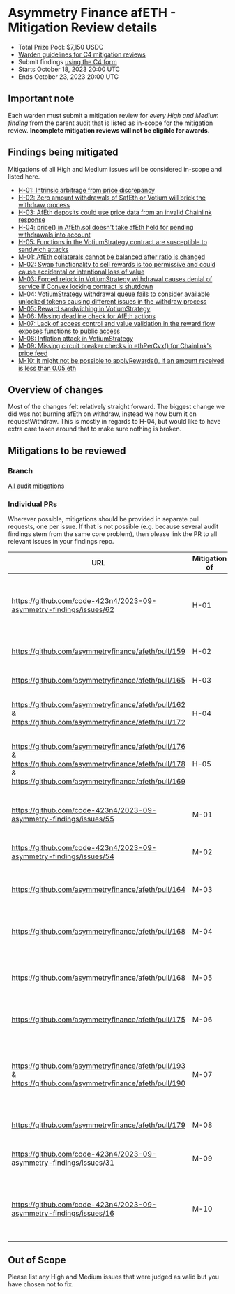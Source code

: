 # Asymmetry Finance afETH - Mitigation Review details
- Total Prize Pool: $7,150 USDC 
- [Warden guidelines for C4 mitigation reviews](https://code4rena.notion.site/Guidelines-for-C4-mitigation-reviews-ed10fc5cfbf640bd8dcec66f38b343c4)
- Submit findings [using the C4 form](https://code4rena.com/contests/2023-10-asymmetry-finance-afeth-mitigation-review/submit)
- Starts October 18, 2023 20:00 UTC 
- Ends October 23, 2023 20:00 UTC 

## Important note 

Each warden must submit a mitigation review for *every High and Medium finding* from the parent audit that is listed as in-scope for the mitigation review. **Incomplete mitigation reviews will not be eligible for awards.**

## Findings being mitigated

Mitigations of all High and Medium issues will be considered in-scope and listed here.

- [H-01: Intrinsic arbitrage from price discrepancy](https://github.com/code-423n4/2023-09-asymmetry-findings/issues/62)
- [H-02: Zero amount withdrawals of SafEth or Votium will brick the withdraw process](https://github.com/code-423n4/2023-09-asymmetry-findings/issues/36)
- [H-03: AfEth deposits could use price data from an invalid Chainlink response](https://github.com/code-423n4/2023-09-asymmetry-findings/issues/34)
- [H-04: price() in AfEth.sol doesn't take afEth held for pending withdrawals into account](https://github.com/code-423n4/2023-09-asymmetry-findings/issues/25)
- [H-05: Functions in the VotiumStrategy contract are susceptible to sandwich attacks](https://github.com/code-423n4/2023-09-asymmetry-findings/issues/23)
- [M-01: AfEth collaterals cannot be balanced after ratio is changed](https://github.com/code-423n4/2023-09-asymmetry-findings/issues/55)
- [M-02: Swap functionality to sell rewards is too permissive and could cause accidental or intentional loss of value](https://github.com/code-423n4/2023-09-asymmetry-findings/issues/54)
- [M-03: Forced relock in VotiumStrategy withdrawal causes denial of service if Convex locking contract is shutdown](https://github.com/code-423n4/2023-09-asymmetry-findings/issues/50)
- [M-04: VotiumStrategy withdrawal queue fails to consider available unlocked tokens causing different issues in the withdraw process](https://github.com/code-423n4/2023-09-asymmetry-findings/issues/49)
- [M-05: Reward sandwiching in VotiumStrategy](https://github.com/code-423n4/2023-09-asymmetry-findings/issues/45)
- [M-06: Missing deadline check for AfEth actions](https://github.com/code-423n4/2023-09-asymmetry-findings/issues/43)
- [M-07: Lack of access control and value validation in the reward flow exposes functions to public access](https://github.com/code-423n4/2023-09-asymmetry-findings/issues/38)
- [M-08: Inflation attack in VotiumStrategy](https://github.com/code-423n4/2023-09-asymmetry-findings/issues/35)
- [M-09: Missing circuit breaker checks in ethPerCvx() for Chainlink's price feed](https://github.com/code-423n4/2023-09-asymmetry-findings/issues/31)
- [M-10: It might not be possible to applyRewards(), if an amount received is less than 0.05 eth](https://github.com/code-423n4/2023-09-asymmetry-findings/issues/16)

## Overview of changes

Most of the changes felt relatively straight forward.  The biggest change we did was not burning afEth on withdraw, instead we now burn it on requestWithdraw.  This is mostly in regards to H-04, but would like to have extra care taken around that to make sure nothing is broken.

## Mitigations to be reviewed

### Branch
[All audit mitigations](https://github.com/asymmetryfinance/afeth/pull/167)

### Individual PRs
Wherever possible, mitigations should be provided in separate pull requests, one per issue. If that is not possible (e.g. because several audit findings stem from the same core problem), then please link the PR to all relevant issues in your findings repo. 

| URL | Mitigation of | Purpose | 
| ----------- | ------------- | ----------- |
| https://github.com/code-423n4/2023-09-asymmetry-findings/issues/62 | H-01 | After days of research we decided that this was acceptable.  Check the link to view our response. | 
| https://github.com/asymmetryfinance/afeth/pull/159 | H-02 | Don't withdraw zero from SafEth or Votium |
| https://github.com/asymmetryfinance/afeth/pull/165 | H-03 | Validate Chainlink price data |
| https://github.com/asymmetryfinance/afeth/pull/162 & https://github.com/asymmetryfinance/afeth/pull/172 | H-04 | For this one we made afEth just burn on requestWithdraw |
| https://github.com/asymmetryfinance/afeth/pull/176 & https://github.com/asymmetryfinance/afeth/pull/178 & https://github.com/asymmetryfinance/afeth/pull/169 | H-05 | For this one we locked down the depositRewards function and added a minout to the reward functions  |
| https://github.com/code-423n4/2023-09-asymmetry-findings/issues/55 | M-01 | Acknowledged and did not fix, plan to upgrade a fix in the future |
| https://github.com/code-423n4/2023-09-asymmetry-findings/issues/54 | M-02 | Did not fix, should have been marked acknowledged |
| https://github.com/asymmetryfinance/afeth/pull/164 | M-03 | Check if vlcvx contract is shutdown before trying to relock |
| https://github.com/asymmetryfinance/afeth/pull/168 | M-04 | Check if available amount to withdraw is already in contract  |
| https://github.com/asymmetryfinance/afeth/pull/168 | M-05 | Add a minimum epoch of 1 to not allow users to immediately withdraw |
| https://github.com/asymmetryfinance/afeth/pull/175 | M-06 | Add a deadline check for deposit & withdraw |
| https://github.com/asymmetryfinance/afeth/pull/193 & https://github.com/asymmetryfinance/afeth/pull/190 | M-07 | Here we did two things, check msg.value instead of passing in amount & make deposit rewards private |
| https://github.com/asymmetryfinance/afeth/pull/179 | M-08 | Track balances instead of using balanceOf |
| https://github.com/code-423n4/2023-09-asymmetry-findings/issues/31 | M-09 | Didn't fix, should have been marked acknowledged |
| https://github.com/code-423n4/2023-09-asymmetry-findings/issues/16 | M-10 | No code changes needed, we removed the minimum stake amount from SafEth |




## Out of Scope

Please list any High and Medium issues that were judged as valid but you have chosen not to fix.
